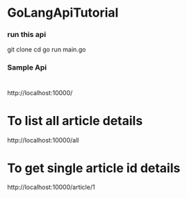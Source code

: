 # GoLangApiTutorial
### run this api ###
git clone <repo-url>
cd <folder>
go run main.go

### Sample Api ###

# 
http://localhost:10000/

# To list all article details

http://localhost:10000/all

# To get single article id details

http://localhost:10000/article/1